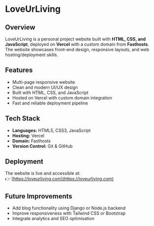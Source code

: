 # LoveUrLiving

## Overview
LoveUrLiving is a personal project website built with **HTML, CSS, and JavaScript**, deployed on **Vercel** with a custom domain from **Fasthosts**.  
The website showcases front-end design, responsive layouts, and web hosting/deployment skills.  

## Features
- Multi-page responsive website  
- Clean and modern UI/UX design  
- Built with HTML, CSS, and JavaScript  
- Hosted on Vercel with custom domain integration  
- Fast and reliable deployment pipeline  

## Tech Stack
- **Languages:** HTML5, CSS3, JavaScript  
- **Hosting:** Vercel  
- **Domain:** Fasthosts  
- **Version Control:** Git & GitHub  


## Deployment
The website is live and accessible at:  
👉 [https://loveurliving.com](https://loveurliving.com)

## Future Improvements
- Add blog functionality using Django or Node.js backend  
- Improve responsiveness with Tailwind CSS or Bootstrap  
- Integrate analytics and SEO optimisation  
